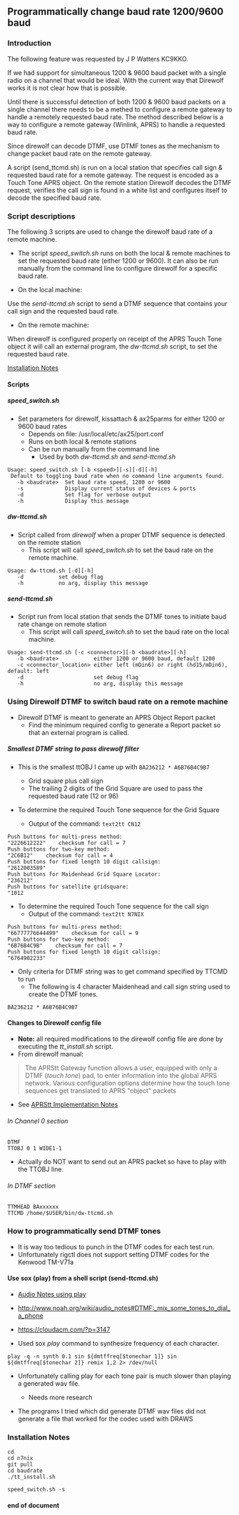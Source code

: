 ## Programmatically change baud rate 1200/9600 baud

### Introduction

The following feature was requested by J P Watters KC9KKO.

If we had support for simultaneous 1200 & 9600 baud packet with a
single radio on a channel that would be ideal. With the current way
that Direwolf works it is not clear how that is possible.

Until there is successful detection of both 1200 & 9600 baud packets
on a single channel there needs to be a methed to configure a remote
gateway to handle a remotely requested baud rate. The method described
below is a way to configure a remote gateway (Winlink, APRS) to handle
a requested baud rate.

Since direwolf can decode DTMF, use DTMF tones as the mechanism to
change packet baud rate on the remote gateway.

A script (send_ttcmd.sh) is run on a local station that specifies call
sign & requested baud rate for a remote gateway.  The request is
encoded as a Touch Tone APRS object. On the remote station Direwolf
decodes the DTMF request, verifies the call sign is found in a white
list and configures itself to decode the specified baud rate.

### Script descriptions

The following 3 scripts are used to change the direwolf baud rate of a
remote machine.

* The script _speed_switch.sh_ runs on both the local & remote
machines to set the requested baud rate (either 1200 or 9600). It can
also be run manually from the command line to configure direwolf for a
specific baud rate.

* On the local machine:

Use the _send-ttcmd.sh_ script to send a DTMF sequence that contains your
call sign and the requested baud rate.

* On the remote machine:

When direwolf is configured properly on receipt of the APRS Touch Tone
object it will call an external program, the _dw-ttcmd.sh_ script, to
set the requested baud rate.

[Installation Notes](#installation-notes)

#### Scripts

##### speed_switch.sh
* Set parameters for direwolf, kissattach & ax25parms for either 1200 or 9600 baud rates
  * Depends on file: /usr/local/etc/ax25/port.conf
  * Runs on both local & remote stations
  * Can be run manually from the command line
    * Used by both _dw-ttcmd.sh_ and _send-ttcmd.sh_

```
Usage: speed_switch.sh [-b <speed>][-s][-d][-h]
 Default to toggling baud rate when no command line arguments found.
   -b <baudrate>  Set baud rate speed, 1200 or 9600
   -s             Display current status of devices & ports
   -d             Set flag for verbose output
   -h             Display this message
```

##### dw-ttcmd.sh

* Script called from _direwolf_ when a proper DTMF sequence is
detected on the remote station
  * This script will call _speed_switch.sh_ to set the baud rate on the remote machine.

```
Usage: dw-ttcmd.sh [-d][-h]
   -d           set debug flag
   -h           no arg, display this message
```
##### send-ttcmd.sh
* Script run from local station that sends the DTMF tones to initiate baud rate change on remote station
  * This script will call _speed_switch.sh_ to set the baud rate on the local machine.

```
Usage: send-ttcmd.sh [-c <connector>][-b <baudrate>][-h]
   -b <baudrate>           either 1200 or 9600 baud, default 1200
   -c <connector_location> either left (mDin6) or right (hd15/mDin6), default: left
   -d                      set debug flag
   -h                      no arg, display this message
```

### Using Direwolf DTMF to switch baud rate on a remote machine

* Direwolf DTMF is meant to generate an APRS Object Report packet
  * Find the minimum required config to generate a Report packet so that an external program is called.

##### Smallest DTMF string to pass direwolf filter

* This is the smallest ttOBJ I came up with ```BA236212 * A6B76B4C9B7```
  * Grid square plus call sign
  * The trailing 2 digits of the Grid Square are used to pass the requested baud rate (12 or 96)

* To determine the required Touch Tone sequence for the Grid Square
  * Output of the command: ```text2tt CN12```
```
Push buttons for multi-press method:
"2226612222"    checksum for call = 7
Push buttons for two-key method:
"2C6B12"    checksum for call = 4
Push buttons for fixed length 10 digit callsign:
"2612003589"
Push buttons for Maidenhead Grid Square Locator:
"236212"
Push buttons for satellite gridsquare:
"1012
```
* To determine the required Touch Tone sequence for the call sign
  * Output of the command: ```text2tt N7NIX```
```
Push buttons for multi-press method:
"66777776644499"    checksum for call = 9
Push buttons for two-key method:
"6B76B4C9B"    checksum for call = 7
Push buttons for fixed length 10 digit callsign:
"6764902233"
```

* Only criteria for DTMF string was to get command specified by TTCMD to run
  * The following is 4 character Maidenhead  and call sign string used to create the DTMF tones.

```
BA236212 * A6B76B4C9B7
```
#### Changes to Direwolf config file

* __Note:__ all required modifications to the direwolf config file are done by executing the _tt_install.sh_ script.
* From direwolf manual:

> The APRStt Gateway function allows a user, equipped with only a DTMF (_touch tone_) pad, to enter
> information into the global APRS network. Various configuration options determine how the touch tone
> sequences get translated to APRS "object" packets

* See [APRStt Implementation Notes](https://github.com/wb2osz/direwolf/blob/master/doc/APRStt-Implementation-Notes.pdf)

###### In Channel 0 section
```
DTMF
TTOBJ 0 1 WIDE1-1
```
* Actually do NOT want to send out an APRS packet so have to play with the TTOBJ line.

###### In DTMF section

```
TTMHEAD BAxxxxxx
TTCMD /home/$USER/bin/dw-ttcmd.sh
```

### How to programmatically send DTMF tones

* It is way too tedious to punch in the DTMF codes for each test run.
* Unfortunately rigctl does not support setting DTMF codes for the Kenwood TM-V71a

#### Use sox (play) from a shell script (send-ttcmd.sh)

* [Audio Notes using play](http://www.noah.org/wiki/audio_notes)
* http://www.noah.org/wiki/audio_notes#DTMF:_mix_some_tones_to_dial_a_phone
* https://cloudacm.com/?p=3147

* Used sox _play_ command to synthesize frequency of each character.
```
play -q -n synth 0.1 sin ${dmtffreq[$tonechar 1]} sin ${dmtffreq[$tonechar 2]} remix 1,2 2> /dev/null
```
* Unfortunately calling play for each tone pair is much slower than playing a generated wav file.
  * Needs more research

* The programs I tried which did generate DTMF wav files did not
generate a file that worked for the codec used with DRAWS

### Installation Notes

```
cd
cd n7nix
git pull
cd baudrate
./tt_install.sh

speed_switch.sh -s
```
#### end of document
